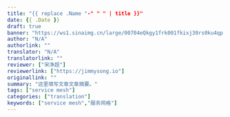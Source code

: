 ```yaml
---
title: "{{ replace .Name "-" " " | title }}"
date: {{ .Date }}
draft: true
banner: "https://ws1.sinaimg.cn/large/00704eQkgy1frk001fkixj30rs0ku4qp.jpg"
author: "N/A"
authorlink: ""
translator: "N/A"
translatorlink: ""
reviewer: ["宋净超"]
reviewerlink: ["https://jimmysong.io"]
originallink: ""
summary: "这里填写文章文章摘要。"
tags: ["service mesh"]
categories: ["translation"]
keywords: ["service mesh","服务网格"]
---
```


